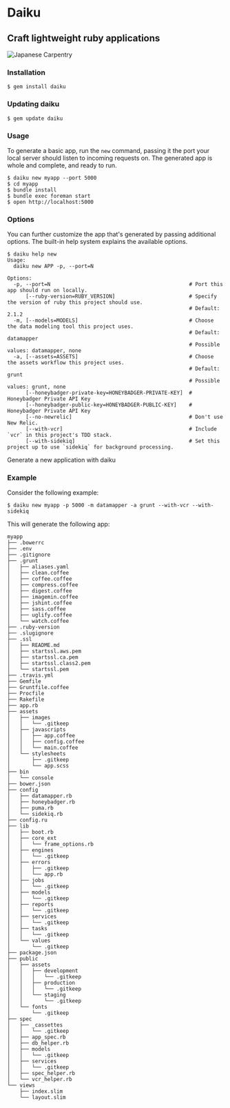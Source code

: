# Daiku
## Craft lightweight ruby applications

![Japanese Carpentry](http://upload.wikimedia.org/wikipedia/commons/0/0d/Wagoya_-_Japanese_Roof_Structure.jpg)


### Installation

    $ gem install daiku

### Updating daiku

    $ gem update daiku


### Usage

To generate a basic app, run the `new` command, passing it the port your local server should listen to incoming requests on. The generated app is whole and complete, and ready to run.

    $ daiku new myapp --port 5000
    $ cd myapp
    $ bundle install
    $ bundle exec foreman start
    $ open http://localhost:5000

### Options

You can further customize the app that's generated by passing additional options. The built-in help system explains the available options.

    $ daiku help new
    Usage:
      daiku new APP -p, --port=N

    Options:
      -p, --port=N                                             # Port this app should run on locally.
          [--ruby-version=RUBY_VERSION]                        # Specify the version of ruby this project should use.
                                                               # Default: 2.1.2
      -m, [--models=MODELS]                                    # Choose the data modeling tool this project uses.
                                                               # Default: datamapper
                                                               # Possible values: datamapper, none
      -a, [--assets=ASSETS]                                    # Choose the assets workflow this project uses.
                                                               # Default: grunt
                                                               # Possible values: grunt, none
          [--honeybadger-private-key=HONEYBADGER-PRIVATE-KEY]  # Honeybadger Private API Key
          [--honeybadger-public-key=HONEYBADGER-PUBLIC-KEY]    # Honeybadger Private API Key
          [--no-newrelic]                                      # Don't use New Relic.
          [--with-vcr]                                         # Include `vcr` in this project's TDD stack.
          [--with-sidekiq]                                     # Set this project up to use `sidekiq` for background processing.

Generate a new application with daiku


### Example 

Consider the following example:

    $ daiku new myapp -p 5000 -m datamapper -a grunt --with-vcr --with-sidekiq

This will generate the following app:

````
myapp
├── .bowerrc
├── .env
├── .gitignore
├── .grunt
│   ├── aliases.yaml
│   ├── clean.coffee
│   ├── coffee.coffee
│   ├── compress.coffee
│   ├── digest.coffee
│   ├── imagemin.coffee
│   ├── jshint.coffee
│   ├── sass.coffee
│   ├── uglify.coffee
│   └── watch.coffee
├── .ruby-version
├── .slugignore
├── .ssl
│   ├── README.md
│   ├── startssl.aws.pem
│   ├── startssl.ca.pem
│   ├── startssl.class2.pem
│   └── startssl.pem
├── .travis.yml
├── Gemfile
├── Gruntfile.coffee
├── Procfile
├── Rakefile
├── app.rb
├── assets
│   ├── images
│   │   └── .gitkeep
│   ├── javascripts
│   │   ├── app.coffee
│   │   ├── config.coffee
│   │   └── main.coffee
│   └── stylesheets
│       ├── .gitkeep
│       └── app.scss
├── bin
│   └── console
├── bower.json
├── config
│   ├── datamapper.rb
│   ├── honeybadger.rb
│   ├── puma.rb
│   └── sidekiq.rb
├── config.ru
├── lib
│   ├── boot.rb
│   ├── core_ext
│   │   └── frame_options.rb
│   ├── engines
│   │   └── .gitkeep
│   ├── errors
│   │   ├── .gitkeep
│   │   └── app.rb
│   ├── jobs
│   │   └── .gitkeep
│   ├── models
│   │   └── .gitkeep
│   ├── reports
│   │   └── .gitkeep
│   ├── services
│   │   └── .gitkeep
│   ├── tasks
│   │   └── .gitkeep
│   └── values
│       └── .gitkeep
├── package.json
├── public
│   ├── assets
│   │   ├── development
│   │   │   └── .gitkeep
│   │   ├── production
│   │   │   └── .gitkeep
│   │   └── staging
│   │       └── .gitkeep
│   └── fonts
│       └── .gitkeep
├── spec
│   ├── _cassettes
│   │   └── .gitkeep
│   ├── app_spec.rb
│   ├── db_helper.rb
│   ├── models
│   │   └── .gitkeep
│   ├── services
│   │   └── .gitkeep
│   ├── spec_helper.rb
│   └── vcr_helper.rb
└── views
    ├── index.slim
    └── layout.slim
````
